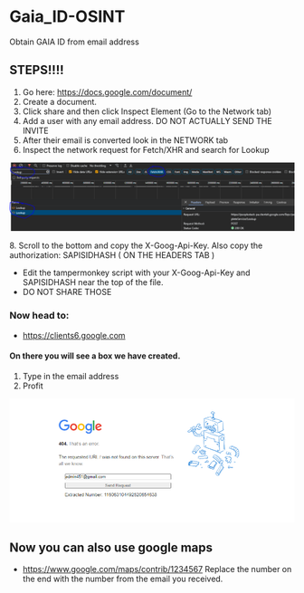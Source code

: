 # Gaia_ID-OSINT
Obtain GAIA ID from email address

## STEPS!!!!

1. Go here: https://docs.google.com/document/
2. Create a document.
3. Click share and then click Inspect Element (Go to the Network tab)
4. Add a user with any email address. DO NOT ACTUALLY SEND THE INVITE
5. After their email is converted look in the NETWORK tab
6. Inspect the network request for Fetch/XHR and search for Lookup
<p align="center">
  <img src="examples.PNG">
</p> 
8. Scroll to the bottom and copy the X-Goog-Api-Key. Also copy the authorization: SAPISIDHASH ( ON THE HEADERS TAB )

- Edit the tampermonkey script with your X-Goog-Api-Key and SAPISIDHASH near the top of the file.
- DO NOT SHARE THOSE

### Now head to: 
- https://clients6.google.com

####  On there you will see a box we have created.
1. Type in the email address
2. Profit

<p align="center">
  <img src="examples2.PNG">
</p> 

## Now you can also use google maps
- https://www.google.com/maps/contrib/1234567
  Replace the number on the end with the number from the email you received. 
